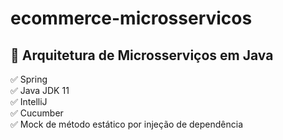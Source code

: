 # ecommerce-microsservicos

<h2>🛑 Arquitetura de Microsserviços em Java</h2>

<p>
✅ Spring<br>
✅ Java JDK 11<br>
✅ IntelliJ<br>
✅ Cucumber<br>
✅ Mock de método estático por injeção de dependência
</p>
